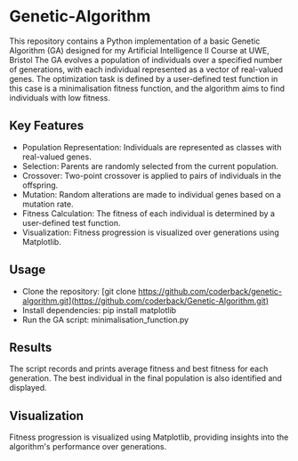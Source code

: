 # Genetic-Algorithm
This repository contains a Python implementation of a basic Genetic Algorithm (GA) designed for my Artificial Intelligence II Course at UWE, Bristol
The GA evolves a population of individuals over a specified number of generations, with each individual represented as a vector of real-valued genes. The optimization task is defined by a user-defined test function in this case is a minimalisation fitness function, and the algorithm aims to find individuals with low fitness.

## Key Features
* Population Representation: Individuals are represented as classes with real-valued genes.  
* Selection: Parents are randomly selected from the current population.  
* Crossover: Two-point crossover is applied to pairs of individuals in the offspring.  
* Mutation: Random alterations are made to individual genes based on a mutation rate.  
* Fitness Calculation: The fitness of each individual is determined by a user-defined test function.  
* Visualization: Fitness progression is visualized over generations using Matplotlib.  

## Usage
* Clone the repository: [git clone https://github.com/coderback/genetic-algorithm.git](https://github.com/coderback/Genetic-Algorithm.git)  
* Install dependencies: pip install matplotlib  
* Run the GA script: minimalisation_function.py  

## Results
The script records and prints average fitness and best fitness for each generation. The best individual in the final population is also identified and displayed.

## Visualization
Fitness progression is visualized using Matplotlib, providing insights into the algorithm's performance over generations.
